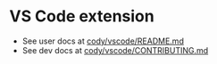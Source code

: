 # VS Code extension

- See user docs at [cody/vscode/README.md](https://sourcegraph.com/github.com/sourcegraph/cody/-/tree/vscode/README.md)
- See dev docs at [cody/vscode/CONTRIBUTING.md](https://sourcegraph.com/github.com/sourcegraph/cody/-/tree/vscode/CONTRIBUTING.md)
